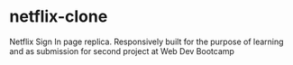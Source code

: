 # netflix-clone
Netflix Sign In page replica. Responsively built for the purpose of learning and as submission for second project at Web Dev Bootcamp
